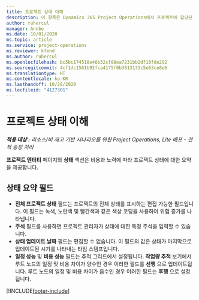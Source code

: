 ```yaml
---
title: 프로젝트 상태 이해
description: 이 항목은 Dynamics 365 Project Operations에서 프로젝트에 할당된 상태에 대한 정보를 제공합니다.
author: ruhercul
manager: Annbe
ms.date: 10/01/2020
ms.topic: article
ms.service: project-operations
ms.reviewer: kfend
ms.author: ruhercul
ms.openlocfilehash: bc5bc174518e46b32cf88ea7231bb2df10fde292
ms.sourcegitcommit: 4cf1dc1561b92fca4175f0b3813133c5e63ce8e6
ms.translationtype: HT
ms.contentlocale: ko-KR
ms.lasthandoff: 10/28/2020
ms.locfileid: "4127301"
---
```

# <a name="understand-project-status"></a>프로젝트 상태 이해

_**적용 대상 :** 리소스/비 재고 기반 시나리오를 위한 Project Operations, Lite 배포 - 견적 송장 처리_


**프로젝트 엔터티** 페이지의 **상태** 섹션은 비용과 노력에 따라 프로젝트 상태에 대한 요약을 제공합니다.


## <a name="status-summary-fields"></a>상태 요약 필드

- **전체 프로젝트 상태** 필드는 프로젝트의 전체 상태를 표시하는 편집 가능한 필드입니다. 이 필드는 녹색, 노란색 및 빨간색과 같은 색상 코딩을 사용하여 위험 증가를 나타냅니다. 
- **주석** 필드를 사용하면 프로젝트 관리자가 상태에 대한 특정 주석을 입력할 수 있습니다. 
- **상태 업데이트 날짜** 필드는 편집할 수 없습니다. 이 필드의 값은 상태가 마지막으로 업데이트된 시기를 나타내는 타임 스탬프입니다.
- **일정 성능** 및 **비용 성능** 필드는 추적 그리드에서 설정됩니다. **작업량 추적** 보기에서 루트 노드의 일정 및 비용 차이가 양수인 경우 이러한 필드를 **선행** 으로 업데이트됩니다. 루트 노드의 일정 및 비용 차이가 음수인 경우 이러한 필드는 **후행** 으로 설정됩니다.


[!INCLUDE[footer-include](../includes/footer-banner.md)]